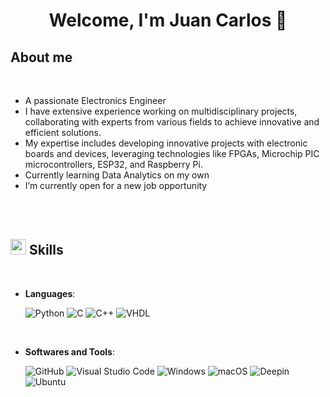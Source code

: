 <h1 align="center"><b>Welcome, I'm Juan Carlos 👋 </b></h1>

## **About me**

<br>

- A passionate Electronics Engineer
- I have extensive experience working on multidisciplinary projects, collaborating with experts from various fields to achieve innovative and efficient solutions.
- My expertise includes developing innovative projects with electronic boards and devices, leveraging technologies like FPGAs, Microchip PIC microcontrollers, ESP32, and Raspberry Pi.
- Currently learning Data Analytics on my own
- I’m currently open for a new job opportunity

<br><br>

## <img src="https://media2.giphy.com/media/QssGEmpkyEOhBCb7e1/giphy.gif?cid=ecf05e47a0n3gi1bfqntqmob8g9aid1oyj2wr3ds3mg700bl&rid=giphy.gif" width ="25"><b> Skills</b>
<br>

<p align="center">

- **Languages**:

    ![Python](https://img.shields.io/badge/Python%20-%2314354C.svg?style=for-the-badge&logo=python&logoColor=white)
    ![C](https://img.shields.io/badge/C%20-%232370ED.svg?style=for-the-badge&logo=c&logoColor=white)
    ![C++](https://img.shields.io/badge/C++%20-%2300599C.svg?style=for-the-badge&logo=c%2B%2B&logoColor=white)
    ![VHDL](https://img.shields.io/badge/VHDL-blue%3FlogoSize%3Dauto)

<br>

- **Softwares and Tools**:

    ![GitHub](https://img.shields.io/badge/github-%23121011.svg?style=for-the-badge&logo=github&logoColor=white)
    ![Visual Studio Code](https://img.shields.io/badge/Visual%20Studio%20Code-0078d7.svg?style=for-the-badge&logo=visual-studio-code&logoColor=white)
    ![Windows](https://img.shields.io/badge/Windows%2011-%230079d5.svg?style=for-the-badge&logo=Windows%2011&logoColor=white)
    ![macOS](https://img.shields.io/badge/mac%20os-000000?style=for-the-badge&logo=macos&logoColor=F0F0F0)
    ![Deepin](https://img.shields.io/badge/Deepin-007CFF?style=for-the-badge&logo=deepin&logoColor=white)
    ![Ubuntu](https://img.shields.io/badge/Ubuntu-E95420?style=for-the-badge&logo=ubuntu&logoColor=white)

<!--
**jcKarurosu/jcKarurosu** is a ✨ _special_ ✨ repository because its `README.md` (this file) appears on your GitHub profile.

Here are some ideas to get you started:

- 🔭 I’m currently working on ...
- 🌱 I’m currently learning ...
- 👯 I’m looking to collaborate on ...
- 🤔 I’m looking for help with ...
- 💬 Ask me about ...
- 📫 How to reach me: ...
- 😄 Pronouns: ...
- ⚡ Fun fact: ...
-->
